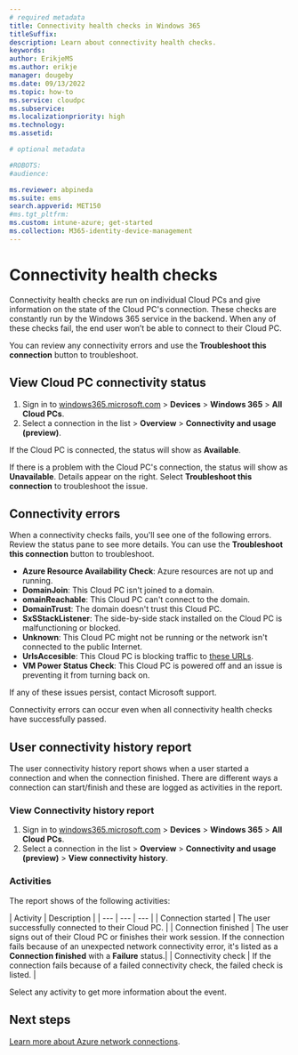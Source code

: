 ```yaml
---
# required metadata
title: Connectivity health checks in Windows 365
titleSuffix:
description: Learn about connectivity health checks.
keywords:
author: ErikjeMS
ms.author: erikje
manager: dougeby
ms.date: 09/13/2022
ms.topic: how-to
ms.service: cloudpc
ms.subservice:
ms.localizationpriority: high
ms.technology:
ms.assetid: 

# optional metadata

#ROBOTS:
#audience:

ms.reviewer: abpineda
ms.suite: ems
search.appverid: MET150
#ms.tgt_pltfrm:
ms.custom: intune-azure; get-started
ms.collection: M365-identity-device-management
---
```


# Connectivity health checks

Connectivity health checks are run on individual Cloud PCs and give information on the state of the Cloud PC's connection. These checks are constantly run by the Windows 365 service in the backend. When any of these checks fail, the end user won’t be able to connect to their Cloud PC.

You can review any connectivity errors and use the **Troubleshoot this connection** button to troubleshoot.

## View Cloud PC connectivity status

1. Sign in to [windows365.microsoft.com](https://windows365.microsoft.com) > **Devices** > **Windows 365** > **All Cloud PCs**.
2. Select a connection in the list > **Overview** > **Connectivity and usage (preview)**.

If the Cloud PC is connected, the status will show as **Available**.

If there is a problem with the Cloud PC's connection, the status will show as **Unavailable**. Details appear on the right. Select **Troubleshoot this connection** to troubleshoot the issue.

## Connectivity errors

When a connectivity checks fails, you'll see one of the following errors. Review the status pane to see more details. You can use the **Troubleshoot this connection** button to troubleshoot.

- **Azure Resource Availability Check**: Azure resources are not up and running.
- **DomainJoin**: This Cloud PC isn't joined to a domain.
- **omainReachable**: This Cloud PC can't connect to the domain.
- **DomainTrust**: The domain doesn't trust this Cloud PC.
- **SxSStackListener**: The side-by-side stack installed on the Cloud PC is malfunctioning or blocked. 
- **Unknown**: This Cloud PC might not be running or the network isn't connected to the public Internet.
- **UrlsAccesible**: This Cloud PC is blocking traffic to [these URLs](requirements.md).
- **VM Power Status Check**: This Cloud PC is powered off and an issue is preventing it from turning back on.


<!--
Possible different view of this data:

| Check | Failure description | Troubleshooting |
| --- | --- | --- |
| Azure Resource Availability Check | Azure resources are not up and running. | If this persists, contact Microsoft support. |
| DomainJoin | This Cloud PC isn't joined to a domain. | Try reprovisioning the Cloud PC or join it to a domain. |
| DomainReachable | This Cloud PC can't connect to the domain. | Check for an issue with your virtual network configuration by reviewing your [Azure network connection checks](troubleshoot-azure-network-connection.md). |
| DomainTrust | The domain doesn't trust this Cloud PC. | Make sure that the local device password matches the device password in the domain. |
| SxSStackListener | The side-by-side stack installed on the Cloud PC is malfunctioning or blocked. | Run the troubleshooting tool to fix this issue. |
| Unknown | This Cloud PC might not be running or the network isn't connected to the public Internet. | Run the troubleshooting tool to get more information. |
| UrlsAccesible | This Cloud PC is blocking traffic to [these URLs](requirements.md). | Unblock the URLs this Cloud PC uses to connect to Windows 365. |
| VM Power Status Check | This Cloud PC is powered off and an issue is preventing it from turning back on. |  If this persists, contact Microsoft support. |




-->
If any of these issues persist, contact Microsoft support.

Connectivity errors can occur even when all connectivity health checks have successfully passed.



## User connectivity history report

The user connectivity history report shows when a user started a connection and when the connection finished. There are different ways a connection can start/finish and these are logged as activities in the report.

### View Connectivity history report

1. Sign in to [windows365.microsoft.com](https://windows365.microsoft.com) > **Devices** > **Windows 365** > **All Cloud PCs**.
2. Select a connection in the list > **Overview** > **Connectivity and usage (preview)** > **View connectivity history**.

### Activities

The report shows of the following activities:

| Activity | Description |
| --- | --- | --- |
| Connection started | The user successfully connected to their Cloud PC. |
| Connection finished | The user signs out of their Cloud PC or finishes their work session. If the connection fails because of an unexpected network connectivity error, it's listed as a **Connection finished** with a **Failure** status.|
| Connectivity check | If the connection fails because of a failed connectivity check, the failed check is listed. |

Select any activity to get more information about the event.

<!-- ########################## -->
## Next steps

[Learn more about Azure network connections](azure-network-connections.md).
